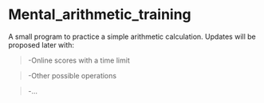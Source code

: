 # Mental_arithmetic_training
A small program to practice a simple arithmetic calculation. 
Updates will be proposed later with:
>-Online scores with a time limit

>-Other possible operations

>-...